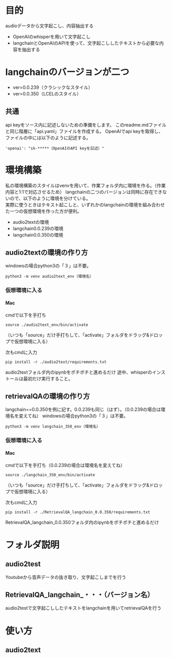 # 目的
audioデータから文字起こし、内容抽出する
- OpenAIのwhisperを用いて文字起こし
- langchainとOpenAIのAPIを使って、文字起こししたテキストから必要な内容を抽出する

# langchainのバージョンが二つ
- ver=0.0.239（クラシックなスタイル）
- ver=0.0.350（LCELのスタイル）

## 共通
api keyをソース内に記述しないための準備をします。 
このreadme.mdファイルと同じ階層に「api.yaml」ファイルを作成する。
OpenAIでapi keyを取得し、ファイルの中には以下のように記述する。
```
'openai': "sk-*****（OpenAIのAPI keyを記述）"
```
# 環境構築
私の環境構築のスタイルはvenvを用いて、作業フォルダ内に環境を作る。（作業内容と1:1で対応させるため）
langchainの二つのバージョンは同時に存在できないので、以下のように環境を分けている。  
実際に使うときはテキスト起こしと、いずれかのlangchainの環境を組み合わせた一つの仮想環境を作った方が便利。
- audio2textの環境
- langchain0.0.239の環境
- langchain0.0.350の環境

## audio2textの環境の作り方
windowsの場合python3の「３」は不要。
```
python3 -m venv audio2text_env（環境名）
```
### 仮想環境に入る
#### Mac
cmdで以下を手打ち
```
source ./audio2text_env/bin/activate
```
（いつも「source」だけ手打ちして、「activate」フォルダをドラッグ&ドロップで仮想環境に入る）

次もcmdに入力
```
pip install -r ./audio2text/requirements.txt 
```
audio2textフォルダ内のipynbをポチポチと進めるだけ
途中、whisperのインストールは最初だけ実行すること。


## retrievalQAの環境の作り方
langchain==0.0.350を例に記す。0.0.239も同じ（はず）。（0.0.239の場合は環境名を変えてね）
windowsの場合python3の「３」は不要。
```
python3 -m venv langchain_350_env（環境名）
```
### 仮想環境に入る
#### Mac
cmdで以下を手打ち（0.0.239の場合は環境名を変えてね）
```
source ./langchain_350_env/bin/activate
```
（いつも「source」だけ手打ちして、「activate」フォルダをドラッグ&ドロップで仮想環境に入る）

次もcmdに入力
```
pip install -r ./RetrievalQA_langchain_0.0.350/requirements.txt 
```
RetrievalQA_langchain_0.0.350フォルダ内のipynbをポチポチと進めるだけ


# フォルダ説明
## audio2test
Youtubeから音声データの抜き取り、文字起こしまでを行う

## RetrievalQA_langchain_・・・（バージョン名）
audio2testで文字起こししたテキストをlangchainを用いてretrievalQAを行う

# 使い方
## audio2text



